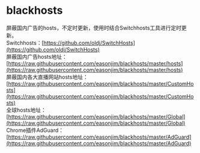 # blackhosts
屏蔽国内广告的hosts，不定时更新，使用时结合Switchhosts工具进行定时更新。  
Switchhosts：[https://github.com/oldj/SwitchHosts](https://github.com/oldj/SwitchHosts)    
屏蔽国内广告hosts地址：[https://raw.githubusercontent.com/easonjim/blackhosts/master/hosts](https://raw.githubusercontent.com/easonjim/blackhosts/master/hosts)  
屏蔽国内各大直播网站hosts地址：[https://raw.githubusercontent.com/easonjim/blackhosts/master/CustomHosts](https://raw.githubusercontent.com/easonjim/blackhosts/master/CustomHosts)  
全球hosts地址：[https://raw.githubusercontent.com/easonjim/blackhosts/master/Global](https://raw.githubusercontent.com/easonjim/blackhosts/master/Global)  
Chrome插件AdGuard：[https://raw.githubusercontent.com/easonjim/blackhosts/master/AdGuard](https://raw.githubusercontent.com/easonjim/blackhosts/master/AdGuard)

